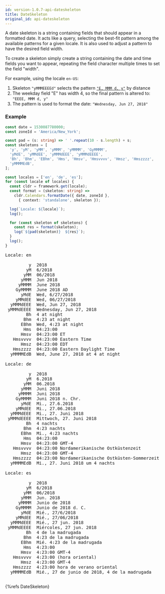 ```yaml
---
id: version-1.0.7-api-dateskeleton
title: DateSkeleton
original_id: api-dateskeleton
---
```


A date skeleton is a string containing fields that should appear in a formatted date. It acts like a query, selecting the best-fit pattern among the available patterns for a given locale. It is also used to adjust a pattern to have the desired field width.

To create a skeleton simply create a string containing the date and time fields you want to appear, repeating the field character multiple times to set the field "width".

For example, using the locale `en-US`:

  1. Skeleton `"yMMMEEEEd"` selects the pattern [`"E, MMM d, y"`](https://github.com/unicode-cldr/cldr-dates-modern/blob/32.0.0/main/en/ca-gregorian.json#L382) by distance
  2. The weekday field "E" has width 4, so the final pattern is altered to: `"EEEE, MMM d, y"`
  3. The pattern is used to format the date: `"Wednesday, Jun 27, 2018"`

### Example

```typescript
const date = 1530087780000;
const zoneId = 'America/New_York';

const pad = (s: string) => ' '.repeat(10 - s.length) + s;
const skeletons = [
  'y', 'yM', 'yMM', 'yMMM', 'yMMMM', 'GyMMMM',
  'yMdE', 'yMMdEE', 'yMMMdEEE', 'yMMMdEEEE',
  'Bh', 'Bhm', 'EBhm', 'Hms', 'Hmsv', 'Hmsvvvv', 'Hmsz', 'Hmszzzz',
  'yMMMMEdB',
];

const locales = ['en', 'de', 'es'];
for (const locale of locales) {
  const cldr = framework.get(locale);
  const format = (skeleton: string) =>
    cldr.Calendars.formatDate({ date, zoneId },
      { context: 'standalone', skeleton });

  log(`Locale: ${locale}`);
  log();

  for (const skeleton of skeletons) {
    const res = format(skeleton);
    log(`${pad(skeleton)}  ${res}`);
  }
  log();
}
```
<pre class="output">
Locale: en
&nbsp;
         y  2018
        yM  6/2018
       yMM  06/2018
      yMMM  Jun 2018
     yMMMM  June 2018
    GyMMMM  June 2018 AD
      yMdE  Wed, 6/27/2018
    yMMdEE  Wed, 06/27/2018
  yMMMdEEE  Wed, Jun 27, 2018
 yMMMdEEEE  Wednesday, Jun 27, 2018
        Bh  4 at night
       Bhm  4:23 at night
      EBhm  Wed, 4:23 at night
       Hms  04:23:00
      Hmsv  04:23:00 ET
   Hmsvvvv  04:23:00 Eastern Time
      Hmsz  04:23:00 EDT
   Hmszzzz  04:23:00 Eastern Daylight Time
  yMMMMEdB  Wed, June 27, 2018 at 4 at night
&nbsp;
Locale: de
&nbsp;
         y  2018
        yM  6.2018
       yMM  06.2018
      yMMM  Juni 2018
     yMMMM  Juni 2018
    GyMMMM  Juni 2018 n. Chr.
      yMdE  Mi., 27.6.2018
    yMMdEE  Mi., 27.06.2018
  yMMMdEEE  Mi., 27. Juni 2018
 yMMMdEEEE  Mittwoch, 27. Juni 2018
        Bh  4 nachts
       Bhm  4:23 nachts
      EBhm  Mi., 4:23 nachts
       Hms  04:23:00
      Hmsv  04:23:00 GMT-4
   Hmsvvvv  04:23:00 Nordamerikanische Ostküstenzeit
      Hmsz  04:23:00 GMT-4
   Hmszzzz  04:23:00 Nordamerikanische Ostküsten-Sommerzeit
  yMMMMEdB  Mi., 27. Juni 2018 um 4 nachts
&nbsp;
Locale: es
&nbsp;
         y  2018
        yM  6/2018
       yMM  06/2018
      yMMM  Jun. 2018
     yMMMM  Junio de 2018
    GyMMMM  Junio de 2018 d. C.
      yMdE  Mié., 27/6/2018
    yMMdEE  Mié., 27/06/2018
  yMMMdEEE  Mié., 27 jun. 2018
 yMMMdEEEE  Miércoles, 27 jun. 2018
        Bh  4 de la madrugada
       Bhm  4:23 de la madrugada
      EBhm  Mié. 4:23 de la madrugada
       Hms  4:23:00
      Hmsv  4:23:00 GMT-4
   Hmsvvvv  4:23:00 (hora oriental)
      Hmsz  4:23:00 GMT-4
   Hmszzzz  4:23:00 hora de verano oriental
  yMMMMEdB  Mié., 27 de junio de 2018, 4 de la madrugada
&nbsp;
</pre>


{%refs DateSkeleton}
